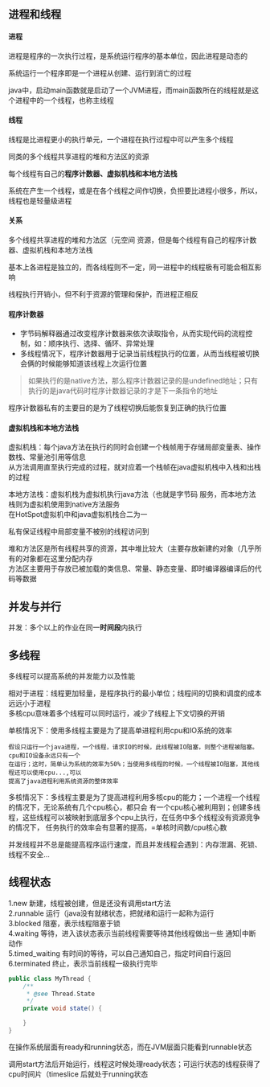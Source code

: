 ## 进程和线程

#### 进程

进程是程序的一次执行过程，是系统运行程序的基本单位，因此进程是动态的

系统运行一个程序即是一个进程从创建、运行到消亡的过程

java中，启动main函数就是启动了一个JVM进程，而main函数所在的线程就是这个进程中的一个线程，也称主线程

#### 线程

线程是比进程更小的执行单元，一个进程在执行过程中可以产生多个线程

同类的多个线程共享进程的堆和方法区的资源

每个线程有自己的**程序计数器、虚拟机栈和本地方法栈**

系统在产生一个线程，或是在各个线程之间作切换，负担要比进程小很多，所以，线程也是轻量级进程

#### 关系

多个线程共享进程的堆和方法区（元空间 资源，但是每个线程有自己的程序计数器、虚拟机栈和本地方法栈

基本上各进程是独立的，而各线程则不一定，同一进程中的线程极有可能会相互影响

线程执行开销小，但不利于资源的管理和保护，而进程正相反

#### 程序计数器

* 字节码解释器通过改变程序计数器来依次读取指令，从而实现代码的流程控制，如：顺序执行、选择、循环、异常处理
* 多线程情况下，程序计数器用于记录当前线程执行的位置，从而当线程被切换会俩的时候能够知道该线程上次运行位置

> 如果执行的是native方法，那么程序计数器记录的是undefined地址；只有执行的是java代码时程序计数器记录的才是下一条指令的地址

程序计数器私有的主要目的是为了线程切换后能恢复到正确的执行位置

#### 虚拟机栈和本地方法栈

虚拟机栈：每个java方法在执行的同时会创建一个栈帧用于存储局部变量表、操作数栈、常量池引用等信息\
从方法调用直至执行完成的过程，就对应着一个栈帧在java虚拟机栈中入栈和出栈的过程

本地方法栈：虚拟机栈为虚拟机执行java方法（也就是字节码 服务，而本地方法栈则为虚拟机使用到native方法服务\
在HotSpot虚拟机中和java虚拟机栈合二为一

私有保证线程中局部变量不被别的线程访问到

堆和方法区是所有线程共享的资源，其中堆比较大（主要存放新建的对象（几乎所有的对象都在这里分配内存\
方法区主要用于存放已被加载的类信息、常量、静态变量、即时编译器编译后的代码等数据

## 并发与并行

并发：多个以上的作业在同一**时间段**内执行

## 多线程

多线程可以提高系统的并发能力以及性能

相对于进程：线程更加轻量，是程序执行的最小单位；线程间的切换和调度的成本远远小于进程\
多核cpu意味着多个线程可以同时运行，减少了线程上下文切换的开销

单核情况下：使用多线程主要是为了提高单进程利用cpu和IO系统的效率
    
    假设只运行一个java进程，一个线程，请求IO的时候，此线程被IO阻塞，则整个进程被阻塞。cpu和IO设备永远只有一个
    在运行；这时，简单认为系统的效率为50%；当使用多线程的时候，一个线程被IO阻塞，其他线程还可以使用cpu...,可以
    提高了java进程利用系统资源的整体效率

多核情况下：多线程主要是为了提高进程利用多核cpu的能力；一个进程一个线程的情况下，无论系统有几个cpu核心，都只会
有一个cpu核心被利用到；创建多线程，这些线程可以被映射到底层多个cpu上执行，在任务中多个线程没有资源竞争的情况下，
任务执行的效率会有显著的提高，=单核时间数/cpu核心数

并发线程并不总是能提高程序运行速度，而且并发线程会遇到：内存泄漏、死锁、线程不安全...

## 线程状态

1.new 新建，线程被创建，但是还没有调用start方法\
2.runnable 运行（java没有就绪状态，把就绪和运行一起称为运行\
3.blocked 阻塞，表示线程阻塞于锁\
4.waiting 等待，进入该状态表示当前线程需要等待其他线程做出一些 通知|中断 动作\
5.timed_waiting 有时间的等待，可以自己通知自己，指定时间自行返回\
6.terminated 终止，表示当前线程一级执行完毕

```java
public class MyThread {
    /**
     * @see Thread.State
     */
    private void state() {

    }
}
```

在操作系统层面有ready和running状态，而在JVM层面只能看到runnable状态

调用start方法后开始运行，线程这时候处理ready状态；可运行状态的线程获得了cpu时间片（timeslice 后就处于running状态





